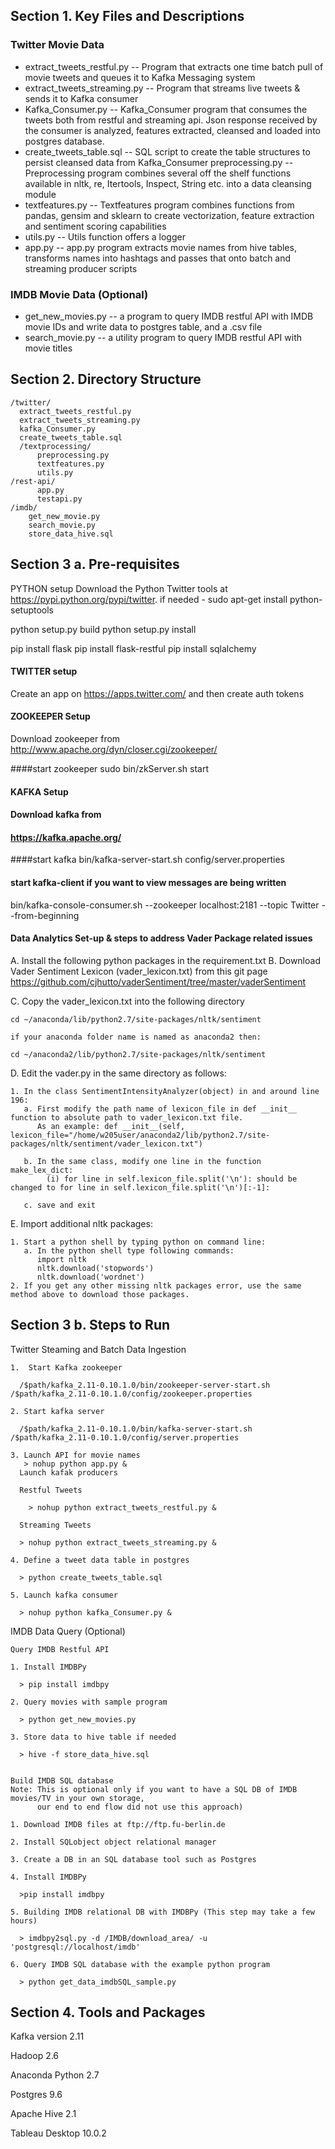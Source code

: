 ## Section 1. Key Files and Descriptions
### Twitter Movie Data
  * extract_tweets_restful.py -- Program that extracts one time batch pull of movie tweets and queues it to Kafka Messaging system
  * extract_tweets_streaming.py -- Program that streams live tweets & sends it to Kafka consumer
  * Kafka_Consumer.py -- Kafka_Consumer program that consumes the tweets both from restful and streaming api. Json response received by the   consumer is analyzed, features extracted, cleansed and loaded into postgres database.
  * create_tweets_table.sql -- SQL script to create the table structures to persist cleansed data from Kafka_Consumer
  preprocessing.py -- Preprocessing program combines several off the shelf functions available in nltk, re, Itertools, Inspect, String etc. into a data cleansing module
  * textfeatures.py -- Textfeatures program combines functions from pandas, gensim and sklearn to create vectorization, feature extraction and sentiment scoring capabilities
  * utils.py -- Utils function offers a logger
  * app.py -- app.py program extracts movie names from hive tables, transforms names into hashtags and passes that onto batch and streaming producer scripts

### IMDB Movie Data (Optional)
  * get_new_movies.py -- a program to query IMDB restful API with IMDB movie IDs and write data to postgres table, and a .csv file
  * search_movie.py -- a utility program to query IMDB restful API with movie titles

## Section 2. Directory Structure
    /twitter/
      extract_tweets_restful.py
      extract_tweets_streaming.py
      kafka_Consumer.py
      create_tweets_table.sql
      /textprocessing/
          preprocessing.py
          textfeatures.py
          utils.py
    /rest-api/
          app.py
          testapi.py
    /imdb/
        get_new_movie.py
        search_movie.py
        store_data_hive.sql

## Section 3 a. Pre-requisites
   PYTHON setup
   Download the Python Twitter tools at https://pypi.python.org/pypi/twitter.
   if needed - sudo apt-get install python-setuptools

   python setup.py build
   python setup.py install

   pip install flask
   pip install flask-restful
   pip install sqlalchemy

#### TWITTER setup
   Create an app on https://apps.twitter.com/ and then create auth tokens

#### ZOOKEEPER Setup
   Download zookeeper from
   http://www.apache.org/dyn/closer.cgi/zookeeper/

####start zookeeper
  sudo bin/zkServer.sh start

#### KAFKA Setup
#### Download kafka from
#### https://kafka.apache.org/

####start kafka
   bin/kafka-server-start.sh config/server.properties

#### start kafka-client if you want to view messages are being written
   bin/kafka-console-consumer.sh --zookeeper localhost:2181 --topic Twitter --from-beginning

#### Data Analytics Set-up & steps to address Vader Package related issues
   A. Install the following python packages in the requirement.txt
   B. Download Vader Sentiment Lexicon (vader_lexicon.txt) from this git page
   https://github.com/cjhutto/vaderSentiment/tree/master/vaderSentiment

   C. Copy the vader_lexicon.txt into the following directory
   ```
   cd ~/anaconda/lib/python2.7/site-packages/nltk/sentiment

   if your anaconda folder name is named as anaconda2 then:

   cd ~/anaconda2/lib/python2.7/site-packages/nltk/sentiment

   ```
   D. Edit the vader.py in the same directory as follows:
   ```
   1. In the class SentimentIntensityAnalyzer(object) in and around line 196:
      a. First modify the path name of lexicon_file in def __init__ function to absolute path to vader_lexicon.txt file.
         As an example: def __init__(self, lexicon_file="/home/w205user/anaconda2/lib/python2.7/site-packages/nltk/sentiment/vader_lexicon.txt")

      b. In the same class, modify one line in the function make_lex_dict:
         (i) for line in self.lexicon_file.split('\n'): should be changed to for line in self.lexicon_file.split('\n')[:-1]:

      c. save and exit
   ```
   E. Import additional nltk packages:
   ```
   1. Start a python shell by typing python on command line:
      a. In the python shell type following commands:
         import nltk
         nltk.download('stopwords')
         nltk.download('wordnet')
   2. If you get any other missing nltk packages error, use the same method above to download those packages.
   ```   

## Section 3 b. Steps to Run

  Twitter Steaming and Batch Data Ingestion

    1.  Start Kafka zookeeper

      /$path/kafka_2.11-0.10.1.0/bin/zookeeper-server-start.sh /$path/kafka_2.11-0.10.1.0/config/zookeeper.properties

    2. Start kafka server

      /$path/kafka_2.11-0.10.1.0/bin/kafka-server-start.sh /$path/kafka_2.11-0.10.1.0/config/server.properties

    3. Launch API for movie names
       > nohup python app.py &
      Launch kafak producers

      Restful Tweets

        > nohup python extract_tweets_restful.py &

      Streaming Tweets

      > nohup python extract_tweets_streaming.py &

    4. Define a tweet data table in postgres

      > python create_tweets_table.sql

    5. Launch kafka consumer

      > nohup python kafka_Consumer.py &

  IMDB Data Query (Optional)

    Query IMDB Restful API

    1. Install IMDBPy

      > pip install imdbpy

    2. Query movies with sample program

      > python get_new_movies.py

    3. Store data to hive table if needed

      > hive -f store_data_hive.sql


    Build IMDB SQL database
    Note: This is optional only if you want to have a SQL DB of IMDB movies/TV in your own storage,
          our end to end flow did not use this approach)

    1. Download IMDB files at ftp://ftp.fu-berlin.de

    2. Install SQLobject object relational manager

    3. Create a DB in an SQL database tool such as Postgres

    4. Install IMDBPy

      >pip install imdbpy

    5. Building IMDB relational DB with IMDBPy (This step may take a few hours)

      > imdbpy2sql.py -d /IMDB/download_area/ -u 'postgresql://localhost/imdb'

    6. Query IMDB SQL database with the example python program

      > python get_data_imdbSQL_sample.py
    
## Section 4. Tools and Packages

   Kafka version 2.11

   Hadoop 2.6

   Anaconda Python 2.7

   Postgres 9.6

   Apache Hive 2.1

   Tableau Desktop 10.0.2
